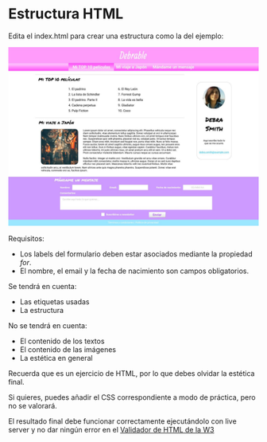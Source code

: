 # Estructura HTML

Edita el index.html para crear una estructura como la del ejemplo:

![ejemplo](./ejemplo.JPG)

Requisitos:
* Los labels del formulario deben estar asociados mediante la propiedad *for*.
* El nombre, el email y la fecha de nacimiento son campos obligatorios.

Se tendrá en cuenta: 
* Las etiquetas usadas
* La estructura

No se tendrá en cuenta:
* El contenido de los textos
* El contenido de las imágenes
* La estética en general


Recuerda que es un ejercicio de HTML, por lo que debes olvidar la estética final.

Si quieres, puedes añadir el CSS correspondiente a modo de práctica, pero no se valorará.

El resultado final debe funcionar correctamente ejecutándolo con live server y no dar ningún error en el [Validador de HTML de la W3](https://validator.w3.org/nu/#textarea)